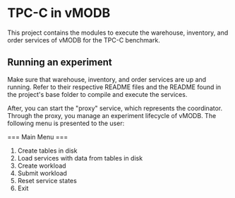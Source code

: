 # TPC-C in vMODB

This project contains the modules to execute the warehouse, inventory, and order services of vMODB for the TPC-C benchmark.

## Running an experiment

Make sure that warehouse, inventory, and order services are up and running. Refer to their respective README files and the README found in the project's base folder to compile and execute the services.

After, you can start the "proxy" service, which represents the coordinator. Through the proxy, you manage an experiment lifecycle of vMODB. The following menu is presented to the user:

=== Main Menu ===
1. Create tables in disk
2. Load services with data from tables in disk
3. Create workload
4. Submit workload
5. Reset service states
0. Exit

